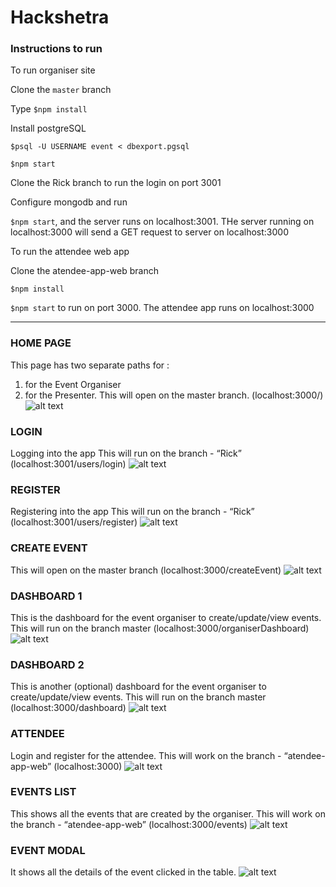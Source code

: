 # Hackshetra

### Instructions to run

To run organiser site

Clone the `master` branch

Type `$npm install`

Install postgreSQL

`$psql -U USERNAME event < dbexport.pgsql`

`$npm start`

Clone the Rick branch to run the login on port 3001

Configure mongodb and run

`$npm start`, and the server runs on localhost:3001. THe server running on localhost:3000 will send a GET request to server on localhost:3000

To run the attendee web app

Clone the atendee-app-web branch

`$npm install`

`$npm start` to run on port 3000. The attendee app runs on localhost:3000

___


### HOME PAGE

This page has two separate paths for : 
1) for the Event Organiser
2) for the Presenter.
This will open on the master branch. (localhost:3000/)
![alt text](https://github.com/chhavi02/Hackshetra/blob/master/screenshots/Screenshot-2018-1-13%20Home%20Page.png)

### LOGIN

Logging into the app
This will run on the branch - “Rick” (localhost:3001/users/login)
![alt text](https://github.com/chhavi02/Hackshetra/blob/master/screenshots/Screenshot-2018-1-14%20Login%20User.png)

### REGISTER

Registering into the app
This will run on the branch - “Rick” (localhost:3001/users/register)
![alt text](https://github.com/chhavi02/Hackshetra/blob/master/screenshots/Screenshot-2018-1-14%20Register.png)

### CREATE EVENT

This will open on the master branch (localhost:3000/createEvent)
![alt text](https://github.com/chhavi02/Hackshetra/blob/master/screenshots/Screenshot-2018-1-14%20Create%20Event.png)

### DASHBOARD 1

This is the dashboard for the event organiser to create/update/view events.
This will run on the branch master (localhost:3000/organiserDashboard)
![alt text](https://github.com/chhavi02/Hackshetra/blob/master/screenshots/Screenshot-2018-1-14%20Organiser.png)

### DASHBOARD 2

This is another (optional) dashboard for the event organiser to create/update/view events.
This will run on the branch master (localhost:3000/dashboard)
![alt text](https://github.com/chhavi02/Hackshetra/blob/master/screenshots/Screenshot-2018-1-14%20dashboard.png)

### ATTENDEE

Login and register for the attendee.
This will work on the branch - “atendee-app-web” (localhost:3000)
![alt text](https://github.com/chhavi02/Hackshetra/blob/master/screenshots/Screenshot-2018-1-14%20Attendee%20App.png)

### EVENTS LIST

This shows all the events that are created by the organiser.
This will work on the branch - “atendee-app-web” (localhost:3000/events)
![alt text](https://github.com/chhavi02/Hackshetra/blob/master/screenshots/Screenshot-2018-1-14%20Events.png)

### EVENT MODAL 

It shows all the details of the event clicked in the table. 
![alt text](https://github.com/chhavi02/Hackshetra/blob/master/screenshots/Screenshot-2018-1-14%20EventsModal.png)
